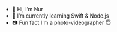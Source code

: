 - 👋 Hi, I’m Nur
- 🌱 I’m currently learning Swift & Node.js
- 📷 Fun fact I'm a photo-videographer 😇

<!---
knurtopalli/knurtopalli is a ✨ special ✨ repository because its `README.md` (this file) appears on your GitHub profile.
You can click the Preview link to take a look at your changes.
--->
